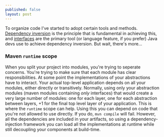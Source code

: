 ```yaml
---
published: false
layout: post
---
```



To organize code I've started to adopt certain tools and methods. [Dependency inversion](https://en.wikipedia.org/wiki/Dependency_inversion_principle) is the principle that is fundamental in achieving this, and [interfaces](/2015/06/25/the-point-of-interfaces.html) are the primary tool (or language feature, if you prefer) Java devs use to achieve dependency inversion. But wait, there's more...

### Maven `runtime` scope
When you split your project into modules, you're trying to seperate concerns. You're trying to make sure that each module has clear responsibilities. At some point the implementations of your abstractions have to interact. Your actual top-level application depends on all your modules, either directly or transitively. Normally, using only your abstraction modules (maven modules containing *only* interfaces) that would create a very large number of modules: one for each layer, one for each abstraction between layers, +1 for the final top level layer of your application. This is where the `runtime` scope can help. Using this you can depend on code that you're not allowed to use directly. If you do, `mvn compile` will fail. However, all the dependencies are included in your artifacts, so using a dependency-injection framework you can load all the implementations at runtime while still decoupling your components at build-time.

